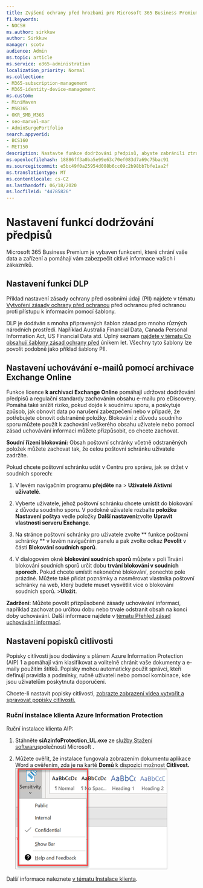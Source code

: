 ```yaml
---
title: Zvýšení ochrany před hrozbami pro Microsoft 365 Business Premium
f1.keywords:
- NOCSH
ms.author: sirkkuw
author: Sirkkuw
manager: scotv
audience: Admin
ms.topic: article
ms.service: o365-administration
localization_priority: Normal
ms.collection:
- M365-subscription-management
- M365-identity-device-management
ms.custom:
- MiniMaven
- MSB365
- OKR_SMB_M365
- seo-marvel-mar
- AdminSurgePortfolio
search.appverid:
- BCS160
- MET150
description: Nastavte funkce dodržování předpisů, abyste zabránili ztrátě dat a pomohli zabezpečit citlivé informace vašich zákazníků.
ms.openlocfilehash: 18886ff3a0ba5e99e63c70ef083d7a69c75bac91
ms.sourcegitcommit: e5bc49f0a25954d008b6cc09c2b98bb7bfe1aa2f
ms.translationtype: MT
ms.contentlocale: cs-CZ
ms.lasthandoff: 06/18/2020
ms.locfileid: "44785826"
---
```

# <a name="set-up-compliance-features"></a>Nastavení funkcí dodržování předpisů

Microsoft 365 Business Premium je vybaven funkcemi, které chrání vaše data a zařízení a pomáhají vám zabezpečit citlivé informace vašich i zákazníků.

## <a name="set-up-dlp-features"></a>Nastavení funkcí DLP

Příklad nastavení zásady ochrany před osobními údaji (PII) najdete v tématu [Vytvoření zásady ochrany před ochranou](https://docs.microsoft.com/microsoft-365/compliance/create-a-dlp-policy-from-a-template) před ochranou před ochranou proti přístupu k informacím pomocí šablony. 
  
DLP je dodáván s mnoha připravených šablon zásad pro mnoho různých národních prostředí. Například Australia Financial Data, Canada Personal Information Act, US Financial Data atd. Úplný seznam [najdete v tématu Co obsahují šablony zásad ochrany před](https://docs.microsoft.com/microsoft-365/compliance/what-the-dlp-policy-templates-include) únikem let. Všechny tyto šablony lze povolit podobně jako příklad šablony PII. 
  
## <a name="set-up-email-retention-with-exchange-online-archiving"></a>Nastavení uchovávání e-mailů pomocí archivace Exchange Online

 Funkce licence **k archivaci Exchange Online** pomáhají udržovat dodržování předpisů a regulační standardy zachováním obsahu e-mailu pro eDiscovery. Pomáhá také snížit riziko, pokud dojde k soudnímu sporu, a poskytuje způsob, jak obnovit data po narušení zabezpečení nebo v případě, že potřebujete obnovit odstraněné položky. Blokování z důvodu soudního sporu můžete použít k zachování veškerého obsahu uživatele nebo pomocí zásad uchovávání informací můžete přizpůsobit, co chcete zachovat.
  
**Soudní řízení blokování:** Obsah poštovní schránky včetně odstraněných položek můžete zachovat tak, že celou poštovní schránku uživatele zadržíte. 
    
Pokud chcete poštovní schránku udát v Centru pro správu, jak se držet v soudních sporech:
    
1. V levém navigačním programu **přejděte** na \> **Uživatelé Aktivní uživatelé**.
    
2. Vyberte uživatele, jehož poštovní schránku chcete umístit do blokování z důvodu soudního sporu. V podokně uživatele rozbalte **položku Nastavení pošty**a vedle položky **Další nastavení**zvolte **Upravit vlastnosti serveru Exchange**.
    
3. Na stránce poštovní schránky pro uživatele zvolte ** funkce poštovní schránky ** v levém navigačním panelu a pak zvolte odkaz **Povolit** v části **Blokování soudních sporů**.
    
4. V dialogovém okně **blokování soudních sporů** můžete v poli Trvání blokování soudních sporů určit dobu **trvání blokování v soudních sporech.** Pokud chcete umístit nekonečné blokování, ponechte pole prázdné. Můžete také přidat poznámky a nasměrovat vlastníka poštovní schránky na web, který budete muset vysvětlit více o blokování soudních sporů. \>**Uložit**.
    
**Zadržení:** Můžete povolit přizpůsobené zásady uchovávání informací, například zachovat po určitou dobu nebo trvale odstranit obsah na konci doby uchovávání. Další informace najdete v [tématu Přehled zásad uchovávání informací](https://docs.microsoft.com/microsoft-365/compliance/retention-policies).

## <a name="set-up-sensitivity-labels"></a>Nastavení popisků citlivosti

Popisky citlivosti jsou dodávány s plánem Azure Information Protection (AIP) 1 a pomáhají vám klasifikovat a volitelně chránit vaše dokumenty a e-maily použitím štítků. Popisky mohou automaticky použít správci, kteří definují pravidla a podmínky, ručně uživateli nebo pomocí kombinace, kde jsou uživatelům poskytnuta doporučení.

Chcete-li nastavit popisky citlivosti, [zobrazte zobrazení videa vytvořit a spravovat popisky citlivosti.](https://support.microsoft.com/office/2fb96b54-7dd2-4f0c-ac8d-170790d4b8b9)



### <a name="install-the-azure-information-protection-client-manually"></a>Ruční instalace klienta Azure Information Protection

Ruční instalace klienta AIP:

1. Stáhněte **siAzinfoProtection_UL.exe** ze [služby Stažení softwaru](https://www.microsoft.com/download/details.aspx?id=53018)společnosti Microsoft .
 
2. Můžete ověřit, že instalace fungovala zobrazením dokumentu aplikace Word a ověřením, zda je na kartě **Domů** k dispozici možnost **Citlivost.**
<br/>![Rozevírací panel Ochrany v dokumentu aplikace Word](../media/word-sensitivity.png)

Další informace naleznete [v tématu Instalace klienta](https://docs.microsoft.com/azure/information-protection/infoprotect-tutorial-step3).
